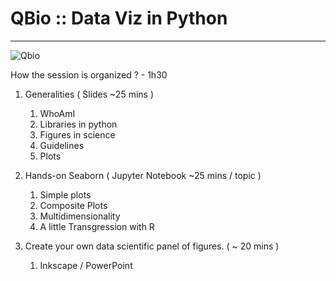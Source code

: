# QBio :: Data Viz in Python
_________________

![Qbio](https://qbio.umontpellier.fr/)

How the session is organized ? - 1h30

1. Generalities ( Slides ~25 mins )  
	1. WhoAmI  
    2. Libraries in python  
	3. Figures in science   	
    4. Guidelines  
    5. Plots  

2. Hands-on Seaborn ( Jupyter Notebook ~25 mins / topic )   
    1. Simple plots  
    2. Composite Plots  
    3. Multidimensionality  
    4. A little Transgression with R  

3. Create your own data scientific panel of figures. ( ~ 20 mins )  
    1. Inkscape / PowerPoint   


